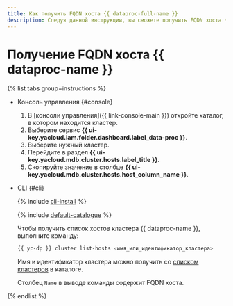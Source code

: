 ```yaml
---
title: Как получить FQDN хоста {{ dataproc-full-name }}
description: Следуя данной инструкции, вы сможете получить FQDN хоста {{ dataproc-name }}.
---
```


# Получение FQDN хоста {{ dataproc-name }}

{% list tabs group=instructions %}

- Консоль управления {#console}

    1. В [консоли управления]({{ link-console-main }}) откройте каталог, в котором находится кластер.
    1. Выберите сервис **{{ ui-key.yacloud.iam.folder.dashboard.label_data-proc }}**.
    1. Выберите нужный кластер.
    1. Перейдите в раздел **{{ ui-key.yacloud.mdb.cluster.hosts.label_title }}**.
    1. Скопируйте значение в столбце **{{ ui-key.yacloud.mdb.cluster.hosts.host_column_name }}**.

- CLI {#cli}

    {% include [cli-install](../../_includes/cli-install.md) %}

    {% include [default-catalogue](../../_includes/default-catalogue.md) %}

    Чтобы получить список хостов кластера {{ dataproc-name }}, выполните команду:

    ```bash
    {{ yc-dp }} cluster list-hosts <имя_или_идентификатор_кластера>
    ```

    Имя и идентификатор кластера можно получить со [списком кластеров](cluster-list.md#list) в каталоге.

    Столбец `Name` в выводе команды содержит FQDN хоста.

{% endlist %}